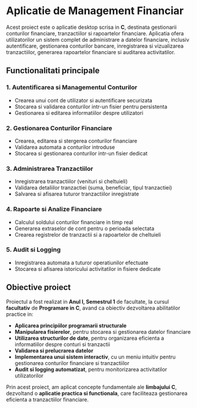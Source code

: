# Aplicatie de Management Financiar


  Acest proiect este o aplicatie desktop scrisa in **C**, destinata gestionarii conturilor financiare, tranzactiilor si rapoartelor financiare. Aplicatia ofera utilizatorilor un sistem complet de administrare a datelor financiare, inclusiv autentificare, gestionarea conturilor bancare, inregistrarea si vizualizarea tranzactiilor, generarea rapoartelor financiare si auditarea activitatilor.


## Functionalitati principale

### 1. Autentificarea si Managementul Conturilor
-  Crearea unui cont de utilizator si autentificare securizata
-  Stocarea si validarea conturilor intr-un fisier pentru persistenta
-  Gestionarea si editarea informatiilor despre utilizatori

### 2. Gestionarea Conturilor Financiare
-  Crearea, editarea si stergerea conturilor financiare
-  Validarea automata a conturilor introduse
-  Stocarea si gestionarea conturilor intr-un fisier dedicat

### 3. Administrarea Tranzactiilor
-  Inregistrarea tranzactiilor (venituri si cheltuieli)
-  Validarea detaliilor tranzactiei (suma, beneficiar, tipul tranzactiei)
-  Salvarea si afisarea tuturor tranzactiilor inregistrate

### 4. Rapoarte si Analize Financiare
-  Calculul soldului conturilor financiare in timp real
-  Generarea extraselor de cont pentru o perioada selectata
-  Crearea registrelor de tranzactii si a rapoartelor de cheltuieli

### 5. Audit si Logging
-  Inregistrarea automata a tuturor operatiunilor efectuate
-  Stocarea si afisarea istoricului activitatilor in fisiere dedicate


## Obiective proiect

Proiectul a fost realizat in **Anul I, Semestrul 1** de facultate, la cursul **facultativ** de **Programare in C**, avand ca obiectiv dezvoltarea abilitatilor practice in:
-  **Aplicarea principiilor programarii structurale**
-  **Manipularea fisierelor**, pentru stocarea si gestionarea datelor financiare
-  **Utilizarea structurilor de date**, pentru organizarea eficienta a informatiilor despre conturi si tranzactii
-  **Validarea si prelucrarea datelor**
-  **Implementarea unui sistem interactiv**, cu un meniu intuitiv pentru gestionarea conturilor financiare si tranzactiilor
-  **Audit si logging automatizat**, pentru monitorizarea activitatilor utilizatorilor

  Prin acest proiect, am aplicat concepte fundamentale ale **limbajului C**, dezvoltand o **aplicatie practica si functionala**, care faciliteaza gestionarea eficienta a tranzactiilor financiare. 


